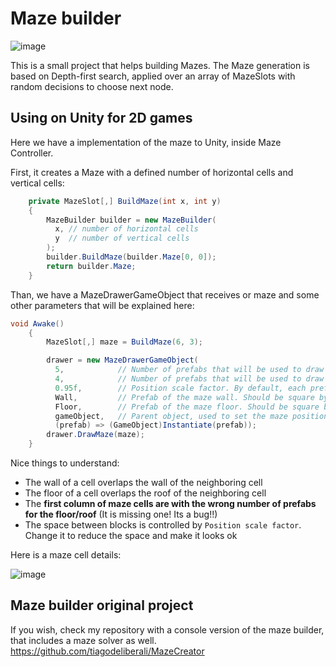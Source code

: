 # Maze builder

![image](https://user-images.githubusercontent.com/180231/48312637-f7cd0b80-e598-11e8-9071-a1b1043f9754.png)

This is a small project that helps building Mazes. The Maze generation is based on Depth-first search, applied over an array
of MazeSlots with random decisions to choose next node.

## Using on Unity for 2D games

Here we have a implementation of the maze to Unity, inside Maze Controller. 

First, it creates a Maze with a defined number of horizontal cells and vertical cells:

```c#
    private MazeSlot[,] BuildMaze(int x, int y)
    {
        MazeBuilder builder = new MazeBuilder(
          x, // number of horizontal cells
          y  // number of vertical cells
        );
        builder.BuildMaze(builder.Maze[0, 0]);
        return builder.Maze;
    }
```

Than, we have a MazeDrawerGameObject that receives or maze and some other parameters that will be explained here:

```c#
void Awake()
    {
        MazeSlot[,] maze = BuildMaze(6, 3);

        drawer = new MazeDrawerGameObject(
          5,            // Number of prefabs that will be used to draw the floor on each cell
          4,            // Number of prefabs that will be used to draw the wall on each cell
          0.95f,        // Position scale factor. By default, each prefab is set on absolute positions. This will adjust the position
          Wall,         // Prefab of the maze wall. Should be square by now.
          Floor,        // Prefab of the maze floor. Should be square by now.
          gameObject,   // Parent object, used to set the maze position on screen
          (prefab) => (GameObject)Instantiate(prefab));
        drawer.DrawMaze(maze);
    }
```

Nice things to understand:
* The wall of a cell overlaps the wall of the neighboring cell
* The floor of a cell overlaps the roof of the neighboring cell
* The **first column of maze cells are with the wrong number of prefabs for the floor/roof** (It is missing one! Its a bug!!)
* The space between blocks is controlled by `Position scale factor`. Change it to reduce the space and make it looks ok

Here is a maze cell details:

![image](https://user-images.githubusercontent.com/180231/48312786-0a484480-e59b-11e8-87be-d39368faec59.png)

## Maze builder original project

If you wish, check my repository with a console version of the maze builder, that includes a maze solver as well.
https://github.com/tiagodeliberali/MazeCreator
